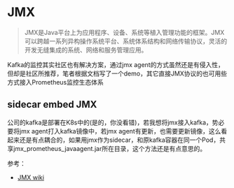 # JMX
>JMX是Java平台上为应用程序、设备、系统等植入管理功能的框架。JMX可以跨越一系列异构操作系统平台、系统体系结构和网络传输协议，灵活的开发无缝集成的系统、网络和服务管理应用。

Kafka的监控其实社区也有解决方案，通过jmx agent的方式虽然还是有侵入性，但却是社区所推荐，笔者根据文档写了一个demo，其它直接JMX协议的也可用些方式接入Prometheus监控生态体系

## sidecar embed JMX 
公司的kafka是部署在K8s中的(是的，你没看错)，若我想将jmx接入kafka，势必要将jmx agent打入kafka镜像中，若jmx agent有更新，也需要更新镜像，这么看起来还是有点耦合的，如果用jmx作为sidecar，和原kafka容器在同一个Pod，共享jmx_prometheus_javaagent.jar所在目录，这个方法还是有点意思的。


参考：
- [JMX wiki](https://zh.wikipedia.org/zh-cn/JMX)